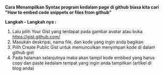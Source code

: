 **Cara Menampilkan Syntax program kedalam page di github**
**biasa kita cari "How to embed code snippets or files from github"**

**Langkah - Langkah nya :**
1. Lalu pilih Your Gist yang terdapat pada gambar avatar atau buka https://gist.github.com/
2. Masukan deskripsi, nama file, dan kode yang ingin anda bagikan
3. Pilih Create Public Gist untuk memunculkan menyimpan kode di dalam github gist
4. Pada halaman selanjutnya maka akan tampil kode embbed yang harus copy dan paste kedalam tempat yang ingin anda tampilkan (artikel di blog anda)

<script src="https://gist.github.com/wanwanvm/9528ce3006ee7bb081ae4802e0b625a5.js"></script>
